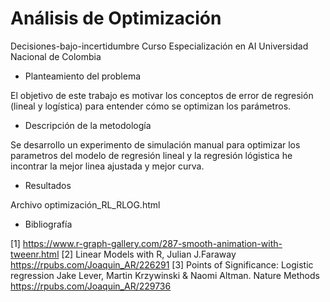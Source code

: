 # Análisis de Optimización
Decisiones-bajo-incertidumbre
Curso Especialización en AI Universidad Nacional de Colombia

 + Planteamiento del problema
 
El objetivo de este trabajo es motivar los conceptos de error de regresión (lineal y logística) para entender cómo se optimizan los parámetros.
 + Descripción de la metodología
 
 Se desarrollo un experimento de simulación manual para optimizar los parametros del modelo de regresión lineal y la regresión lógistica he incontrar la mejor linea ajustada y mejor curva.
 
 + Resultados
 
 Archivo optimización_RL_RLOG.html
 + Bibliografía
 
 [1] https://www.r-graph-gallery.com/287-smooth-animation-with-tweenr.html
 [2] Linear Models with R, Julian J.Faraway https://rpubs.com/Joaquin_AR/226291
 [3] Points of Significance: Logistic regression Jake Lever, Martin Krzywinski & Naomi Altman. Nature Methods https://rpubs.com/Joaquin_AR/229736



